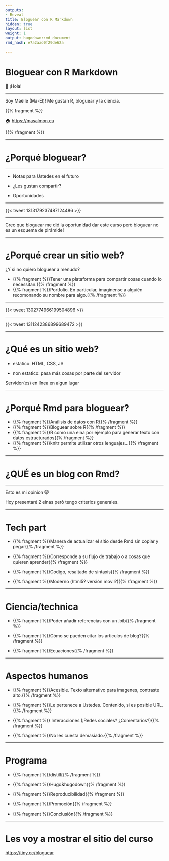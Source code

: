 ```yaml
---
outputs:
- Reveal
title: Bloguear con R Markdown
hidden: true
layout: list
weight: 1
output: hugodown::md_document
rmd_hash: e7a2aad0f29de62a

---
```


Bloguear con R Markdown
=======================

:wave: ¡Hola!

------------------------------------------------------------------------

Soy Maëlle (Ma-El)! Me gustan R, bloguear y la ciencia.

{{% fragment %}}

:house: <a href="https://masalmon.eu" class="uri">https://masalmon.eu</a>

{{% /fragment %}}

------------------------------------------------------------------------

¿Porqué bloguear?
=================

------------------------------------------------------------------------

-   Notas para Ustedes en el futuro

-   ¿Les gustan compartir?

-   Oportunidades

------------------------------------------------------------------------

{{< tweet 1313179237487124486 >}}

------------------------------------------------------------------------

Creo que bloguear me dió la oportunidad dar este curso però bloguear no es un esquema de pirámide!

------------------------------------------------------------------------

¿Porqué crear un sitio web?
===========================

¿Y si no quiero bloguear a menudo?

<!--html_preserve-->

-   {{% fragment %}}Tener una plataforma para compartir cosas cuando lo necessitan.{{% /fragment %}}
-   {{% fragment %}}Portfolio. En particular, imaginense a alguién recomonando su nombre para algo.{{% /fragment %}}

<!--/html_preserve-->
---------------------

{{< tweet 1302774966199504896 >}}

------------------------------------------------------------------------

{{< tweet 1311242386899689472 >}}

------------------------------------------------------------------------

¿Qué es un sitio web?
=====================

-   estatico: HTML, CSS, JS

-   non estatico: pasa más cosas por parte del servidor

Servidor(es) en línea en algun lugar

------------------------------------------------------------------------

¿Porqué Rmd para bloguear?
==========================

-   {{% fragment %}}Análisis de datos con R{{% /fragment %}}
-   {{% fragment %}}Bloguear sobre R{{% /fragment %}}
-   {{% fragment %}}R como una eina por ejemplo para generar texto con datos estructurados{{% /fragment %}}
-   {{% fragment %}}knitr permite utilizar otros lenguajes...{{% /fragment %}}

------------------------------------------------------------------------

¿QUÉ es un blog con Rmd?
========================

------------------------------------------------------------------------

Esto es mi opinion :smile_cat:

Hoy presentaré 2 einas però tengo criterios generales.

------------------------------------------------------------------------

Tech part
=========

<!--html_preserve-->

-   {{% fragment %}}Manera de actualizar el sitio desde Rmd sin copiar y pegar{{% /fragment %}}

-   {{% fragment %}}Corresponde a su flujo de trabajo o a cosas que quieren aprender{{% /fragment %}}

-   {{% fragment %}}Codigo, resaltado de sintaxis{{% /fragment %}}

-   {{% fragment %}}Moderno (html5? versión móvil?){{% /fragment %}}

<!--/html_preserve-->
---------------------

Ciencia/technica
================

-   {{% fragment %}}Poder añadir referencias con un .bib{{% /fragment %}}

-   {{% fragment %}}Cómo se pueden citar los articulos de blog?{{% /fragment %}}

-   {{% fragment %}}Ecuaciones{{% /fragment %}}

------------------------------------------------------------------------

Aspectos humanos
================

-   {{% fragment %}}Acesible. Texto alternativo para imagenes, contraste alto.{{% /fragment %}}

-   {{% fragment %}}Le pertenece a Ustedes. Contenido, si es posible URL.{{% /fragment %}}

-   {{% fragment %}} Interacciones (¡Redes sociales? ¿Comentarios?){{% /fragment %}}

-   {{% fragment %}}No les cuesta demasiado.{{% /fragment %}}

------------------------------------------------------------------------

Programa
========

-   {{% fragment %}}distill{{% /fragment %}}

-   {{% fragment %}}Hugo&hugodown{{% /fragment %}}

-   {{% fragment %}}Reproducibilidad{{% /fragment %}}

-   {{% fragment %}}Promoción{{% /fragment %}}

-   {{% fragment %}}Conclusión{{% /fragment %}}

------------------------------------------------------------------------

Les voy a mostrar el sitio del curso
====================================

<a href="https://tiny.cc/bloguear" class="uri">https://tiny.cc/bloguear</a>

